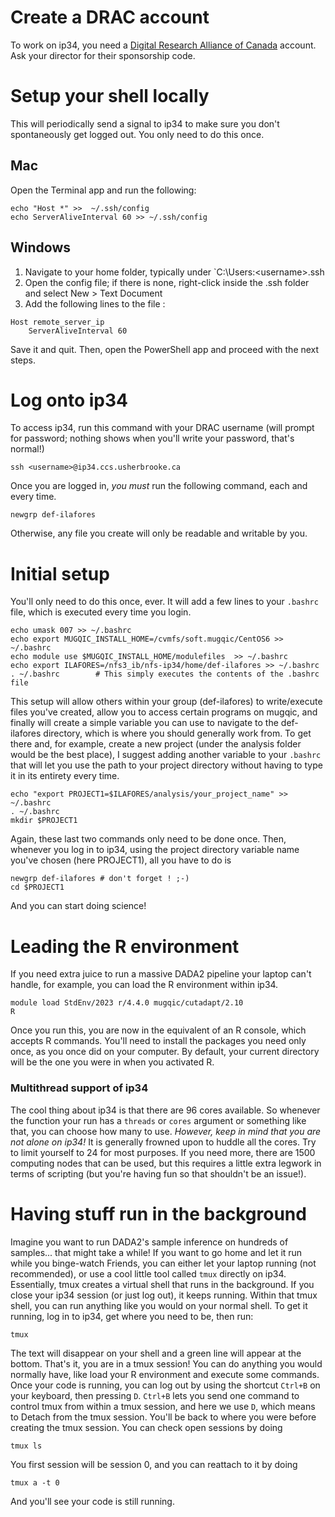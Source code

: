 # Create a DRAC account
To work on ip34, you need a [Digital Research Alliance of Canada](https://ccdb.alliancecan.ca/security/login) account. Ask your director for their sponsorship code.

# Setup your shell locally
This will periodically send a signal to ip34 to make sure you don't spontaneously get logged out. You only need to do this once.

## Mac 
Open the Terminal app and run the following: 

	echo "Host *" >>  ~/.ssh/config 
	echo ServerAliveInterval 60 >> ~/.ssh/config 

## Windows
1. Navigate to your home folder, typically under `C:\Users:\<username>\.ssh
2. Open the config file; if there is none, right-click inside the .ssh folder and select New > Text Document
3. Add the following lines to the file :

```
Host remote_server_ip
	ServerAliveInterval 60
 ```	
Save it and quit. 
Then, open the PowerShell app and proceed with the next steps.

# Log onto ip34
To access ip34, run this command with your DRAC username (will prompt for password; nothing shows when you'll write your password, that's normal!)

	ssh <username>@ip34.ccs.usherbrooke.ca
	
Once you are logged in, *you must* run the following command, each and every time.

	newgrp def-ilafores
	
Otherwise, any file you create will only be readable and writable by you.

# Initial setup 
You'll only need to do this once, ever. It will add a few lines to your `.bashrc` file, which is executed every time you login. 

	echo umask 007 >> ~/.bashrc
	echo export MUGQIC_INSTALL_HOME=/cvmfs/soft.mugqic/CentOS6 >> ~/.bashrc
	echo module use $MUGQIC_INSTALL_HOME/modulefiles  >> ~/.bashrc
	echo export ILAFORES=/nfs3_ib/nfs-ip34/home/def-ilafores >> ~/.bashrc
	. ~/.bashrc        # This simply executes the contents of the .bashrc file
	
This setup will allow others within your group (def-ilafores) to write/execute files you've created, allow you to access certain programs on mugqic, and finally will create a simple variable you can use to navigate to the def-ilafores directory, which is where you should generally work from. To get there and, for example, create a new project (under the analysis folder would be the best place), I suggest adding another variable to your `.bashrc` that will let you use the path to your project directory without having to type it in its entirety every time.

	echo "export PROJECT1=$ILAFORES/analysis/your_project_name" >> ~/.bashrc
	. ~/.bashrc
	mkdir $PROJECT1

Again, these last two commands only need to be done once. Then, whenever you log in to ip34, using the project directory variable name you've chosen (here PROJECT1), all you have to do is

	newgrp def-ilafores # don't forget ! ;-)
	cd $PROJECT1
	
And you can start doing science!

# Leading the R environment 

If you need extra juice to run a massive DADA2 pipeline your laptop can't handle, for example, you can load the R environment within ip34.

	module load StdEnv/2023 r/4.4.0 mugqic/cutadapt/2.10
	R

Once you run this, you are now in the equivalent of an R console, which accepts R commands. You'll need to install the packages you need only once, as you once did on your computer. By default, your current directory will be the one you were in when you activated R. 

### Multithread support of ip34
The cool thing about ip34 is that there are 96 cores available. So whenever the function your run has a `threads` or `cores` argument or something like that, you can choose how many to use. *However, keep in mind that you are not alone on ip34!* It is generally frowned upon to huddle all the cores. Try to limit yourself to 24 for most purposes. If you need more, there are 1500 computing nodes that can be used, but this requires a little extra legwork in terms of scripting (but you're having fun so that shouldn't be an issue!).

# Having stuff run in the background
Imagine you want to run DADA2's sample inference on hundreds of samples... that might take a while! If you want to go home and let it run while you binge-watch Friends, you can either let your laptop running (not recommended), or use a cool little tool called `tmux` directly on ip34. Essentially, tmux creates a virtual shell that runs in the background. If you close your ip34 session (or just log out), it keeps running. Within that tmux shell, you can run anything like you would on your normal shell. To get it running, log in to ip34, get where you need to be, then run:

	tmux
	
The text will disappear on your shell and a green line will appear at the bottom. That's it, you are in a tmux session! You can do anything you would normally have, like load your R environment and execute some commands. Once your code is running, you can log out by using the shortcut `Ctrl+B` on your keyboard, then pressing `D`. `Ctrl+B` lets you send one command to control tmux from within a tmux session, and here we use `D`, which means to Detach from the tmux session. You'll be back to where you were before creating the tmux session. You can check open sessions by doing

	tmux ls
	
You first session will be session 0, and you can reattach to it by doing 

	tmux a -t 0
	
And you'll see your code is still running.








	
